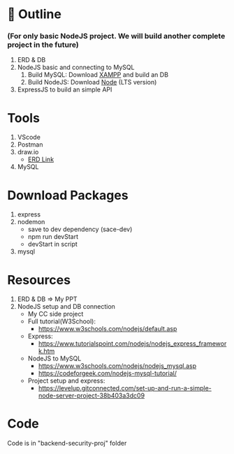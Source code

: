 # :pushpin: Outline
### (For only basic NodeJS project. We will build another complete project in the future)
1. ERD & DB
2. NodeJS basic and connecting to MySQL
    1. Build MySQL: Download [XAMPP](https://www.apachefriends.org/) and build an DB
    2. Build NodeJS: Download [Node](https://nodejs.org/en) (LTS version)
3. ExpressJS to build an simple API

# Tools
1. VScode
2. Postman
3. draw.io 
    * [ERD Link](https://drive.google.com/file/d/1JQe2I_aw9IWTQFt0cScZFceAUsI3VQqn/view?usp=sharing)
4. MySQL

# Download Packages
1. express
2. nodemon 
    * save to dev dependency (sace-dev) 
    * npm run devStart
    * devStart in script
3. mysql

# Resources
1. ERD & DB => My PPT
2. NodeJS setup and DB connection
    * My CC side project
    * Full tutorial(W3School): 
        * https://www.w3schools.com/nodejs/default.asp
    * Express: 
        * https://www.tutorialspoint.com/nodejs/nodejs_express_framework.htm
    * NodeJS to MySQL
        * https://www.w3schools.com/nodejs/nodejs_mysql.asp
        * https://codeforgeek.com/nodejs-mysql-tutorial/
    * Project setup and express: 
        * https://levelup.gitconnected.com/set-up-and-run-a-simple-node-server-project-38b403a3dc09

# Code
Code is in "backend-security-proj" folder